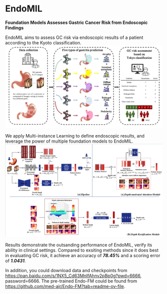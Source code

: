 # EndoMIL
**Foundation Models Assesses Gastric Cancer Risk from Endoscopic Findings**

EndoMIL aims to assess GC risk via endoscopic results of a patient according to the Kyoto classification. 
![image](https://github.com/jcwang123/EndoMIL/blob/main/workflow.png)


We apply Multi-instance Learning to define endoscopic results, and leverage the power of multiple foundation models to EndoMIL.
![image](https://github.com/jcwang123/EndoMIL/blob/main/model.png)

Results demonstrate the outsanding performance of EndoMIL, verify its ability in clinical settings. 
Compared to exsiting methods since it does best in evaluating GC risk, it achieve an accuracy of ***78.45%*** and a scoring error of ***1.0431***.

In addition, you could download data and checkpoints from https://pan.baidu.com/s/1NX5_Cd63MnlfAhnv2pBp0g?pwd=6666, password=6666.
The pre-trained Endo-FM could be found from https://github.com/med-air/Endo-FM?tab=readme-ov-file.

